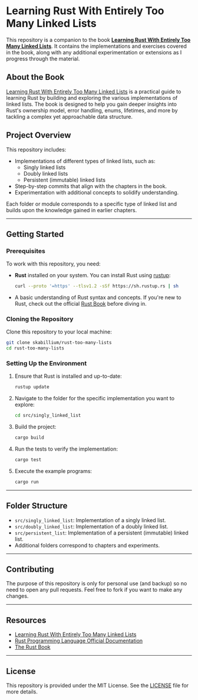 # Learning Rust With Entirely Too Many Linked Lists

This repository is a companion to the book **[Learning Rust With Entirely Too Many Linked Lists](https://rust-unofficial.github.io/too-many-lists/)**. It contains the implementations and exercises covered in the book, along with any additional experimentation or extensions as I progress through the material.

## About the Book

[Learning Rust With Entirely Too Many Linked Lists](https://rust-unofficial.github.io/too-many-lists/) is a practical guide to learning Rust by building and exploring the various implementations of linked lists. The book is designed to help you gain deeper insights into Rust's ownership model, error handling, enums, lifetimes, and more by tackling a complex yet approachable data structure.

## Project Overview

This repository includes:

- Implementations of different types of linked lists, such as:
  - Singly linked lists
  - Doubly linked lists
  - Persistent (immutable) linked lists
- Step-by-step commits that align with the chapters in the book.
- Experimentation with additional concepts to solidify understanding.

Each folder or module corresponds to a specific type of linked list and builds upon the knowledge gained in earlier chapters.

---

## Getting Started

### Prerequisites

To work with this repository, you need:

- **Rust** installed on your system. You can install Rust using [rustup](https://rustup.rs/):

  ```bash
  curl --proto '=https' --tlsv1.2 -sSf https://sh.rustup.rs | sh
  ```

- A basic understanding of Rust syntax and concepts. If you're new to Rust, check out the official [Rust Book](https://doc.rust-lang.org/book/) before diving in.

### Cloning the Repository

Clone this repository to your local machine:

```bash
git clone skabillium/rust-too-many-lists
cd rust-too-many-lists
```

### Setting Up the Environment

1. Ensure that Rust is installed and up-to-date:
   ```bash
   rustup update
   ```

2. Navigate to the folder for the specific implementation you want to explore:
   ```bash
   cd src/singly_linked_list
   ```

3. Build the project:
   ```bash
   cargo build
   ```

4. Run the tests to verify the implementation:
   ```bash
   cargo test
   ```

5. Execute the example programs:
   ```bash
   cargo run
   ```

---

## Folder Structure

- `src/singly_linked_list`: Implementation of a singly linked list.
- `src/doubly_linked_list`: Implementation of a doubly linked list.
- `src/persistent_list`: Implementation of a persistent (immutable) linked list.
- Additional folders correspond to chapters and experiments.

---

## Contributing

The purpose of this repository is only for personal use (and backup) so no need to open any pull requests. Feel free to fork if you want to make any changes.

---

## Resources

- [Learning Rust With Entirely Too Many Linked Lists](https://rust-unofficial.github.io/too-many-lists/)
- [Rust Programming Language Official Documentation](https://doc.rust-lang.org/)
- [The Rust Book](https://doc.rust-lang.org/book/)

---

## License

This repository is provided under the MIT License. See the [LICENSE](LICENSE) file for more details.
